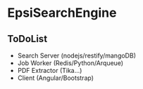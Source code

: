 EpsiSearchEngine
================

## ToDoList

* Search Server (nodejs/restify/mangoDB)
* Job Worker (Redis/Python/Arqueue)
* PDF Extractor (Tika...)
* Client (Angular/Bootstrap)
